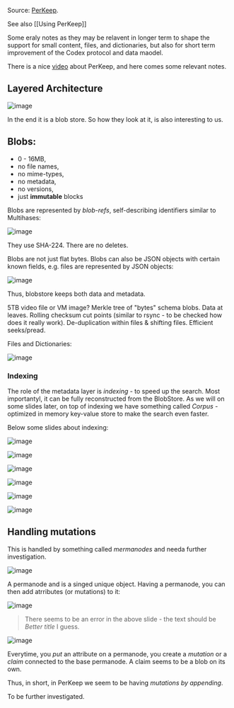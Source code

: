 Source: [PerKeep](https://perkeep.org).

See also [[Using PerKeep]]

Some eraly notes as they may be relavent in longer term to shape the support for small content, files, and dictionaries, but also for short term improvement of the Codex protocol and data maodel.

There is a nice [video](https://youtu.be/PlAU_da_U4s?si=GdwoV2CpblfjKwCj) about PerKeep, and here comes some relevant notes.


## Layered Architecture

![image](https://hackmd-prod-images.s3-ap-northeast-1.amazonaws.com/uploads/upload_46f8f356aa6cf7de87c214fff0437ecb.png?AWSAccessKeyId=AKIA3XSAAW6AWSKNINWO&Expires=1744197377&Signature=rQX20PUY3cezYbVbOG0MYxalq%2FA%3D)

In the end it is a blob store. So how they look at it, is also interesting to us.

## Blobs:

- 0 - 16MB,
- no file names,
- no mime-types,
- no metadata,
- no versions,
- just **immutable** blocks
 
Blobs are represented by *blob-refs*, self-describing identifiers similar to Multihases:

![image](https://hackmd-prod-images.s3-ap-northeast-1.amazonaws.com/uploads/upload_78ced2cfd6de59d72131668165ef8773.png?AWSAccessKeyId=AKIA3XSAAW6AWSKNINWO&Expires=1744197402&Signature=azFlehR79Vu36PGnIy7NVwBR6UQ%3D)

They use SHA-224. There are no deletes.

Blobs are not just flat bytes. Blobs can also be JSON objects with certain known fields, e.g. files are represented by JSON objects:

![image](https://hackmd.io/_uploads/S1kdVh_pJg.png)

Thus, blobstore keeps both data and metadata.

5TB video file or VM image? Merkle tree of "bytes" schema blobs. Data at leaves. Rolling checksum cut points (similar to rsync - to be checked how does it really work). De-duplication within files & shifting files. Efficient seeks/pread.

Files and Dictionaries:

![image](https://hackmd.io/_uploads/Hkwkr3dpkg.png)

### Indexing

The role of the metadata layer is *indexing* - to speed up the search. Most importantyl, it can be fully reconstructed from the BlobStore. As we will on some slides later, on top of indexing we have something called *Corpus* - optimized in memory key-value store to make the search even faster.

Below some slides about indexing:

![image](https://hackmd.io/_uploads/HJQzL2_61x.png)

![image](https://hackmd.io/_uploads/BkGE83OT1l.png)

![image](https://hackmd.io/_uploads/ryjP83uaJl.png)

![image](https://hackmd.io/_uploads/rJ-KU3Oakg.png)

![image](https://hackmd.io/_uploads/HyeiLhd6ke.png)

![image](https://hackmd.io/_uploads/B1NT8h_Tkg.png)


## Handling mutations

This is handled by something called *mermanodes* and needa further investigation.

![image](https://hackmd.io/_uploads/BJ-6PhOTkx.png)

A permanode and is a singed unique object. Having a permanode, you can then add atrributes (or mutations) to it:

![image](https://hackmd.io/_uploads/Bk2v_3ua1x.png)

> There seems to be an error in the above slide - the text should be *Better title* I guess.

![image](https://hackmd.io/_uploads/BkpEYh_pJg.png)

Everytime, you *put* an attribute on a permanode, you create a *mutation* or a *claim* connected to the base permanode. A claim seems to be a blob on its own.

Thus, in short, in PerKeep we seem to be having *mutations by appending*.

To be further investigated.
